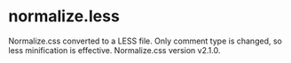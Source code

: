 normalize.less
==============

Normalize.css converted to a LESS file. Only comment type is changed, so less minification is effective. Normalize.css version v2.1.0.
